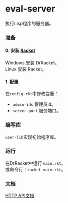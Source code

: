 # eval-server

执行Lisp程序的服务器。

### 准备
#### 0. 安装 [Racket](https://www.racket-lang.org/)
Windows 安装 DrRacket。  
Linux 安装 Racket。

#### 1. 配置
在`config.rkt`中修改变量：
- `admin-ids` 管理员id。  
- `server-port` 服务端口。

### 编写库
`user-lib`实现初始程序库。

### 运行
在DrRacket中运行 `main.rkt`。  
或命令行：`racket main.rkt`。

### 文档
[HTTP API文档](http-api-doc.md)